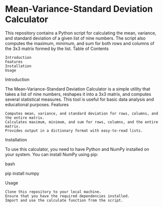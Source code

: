 # Mean-Variance-Standard Deviation Calculator
This repository contains a Python script for calculating the mean, variance, and standard deviation of a given list of nine numbers. The script also computes the maximum, minimum, and sum for both rows and columns of the 3x3 matrix formed by the list.
Table of Contents

    Introduction
    Features
    Installation
    Usage 

Introduction

The Mean-Variance-Standard Deviation Calculator is a simple utility that takes a list of nine numbers, reshapes it into a 3x3 matrix, and computes several statistical measures. This tool is useful for basic data analysis and educational purposes.
Features

    Computes mean, variance, and standard deviation for rows, columns, and the entire matrix.
    Calculates maximum, minimum, and sum for rows, columns, and the entire matrix.
    Provides output in a dictionary format with easy-to-read lists.

Installation

To use this calculator, you need to have Python and NumPy installed on your system. You can install NumPy using pip:

bash

pip install numpy

Usage

    Clone this repository to your local machine.
    Ensure that you have the required dependencies installed.
    Import and use the calculate function from the script.
